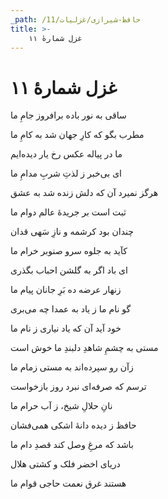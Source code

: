 ```yaml
---
_path: /حافظ-شیرازی/غزلیات/11
title: >-
    غزل شمارهٔ ۱۱
---
```

# غزل شمارهٔ ۱۱

<div class="b" id="bn1"><div class="m1"><p>ساقی به نور باده برافروز جامِ ما</p></div>
<div class="m2"><p>مطرب بگو که کارِ جهان شد به کامِ ما</p></div></div>
<div class="b" id="bn2"><div class="m1"><p>ما در پیاله عکس رخ یار دیده‌ایم</p></div>
<div class="m2"><p>ای بی‌خبر ز لذتِ شربِ مدامِ ما</p></div></div>
<div class="b" id="bn3"><div class="m1"><p>هرگز نمیرد آن که دلش زنده شد به عشق</p></div>
<div class="m2"><p>ثبت است بر جریدهٔ عالم دوام ما</p></div></div>
<div class="b" id="bn4"><div class="m1"><p>چندان بود کرشمه و نازِ سَهی قدان</p></div>
<div class="m2"><p>کآید به جلوه سرو صنوبر خرام ما</p></div></div>
<div class="b" id="bn5"><div class="m1"><p>ای باد اگر به گلشن احباب بگذری</p></div>
<div class="m2"><p>زنهار عرضه ده بَرِ جانان پیام ما</p></div></div>
<div class="b" id="bn6"><div class="m1"><p>گو نام ما ز یاد به عمدا چه می‌بری</p></div>
<div class="m2"><p>خود آید آن که یاد نیاری ز نام ما</p></div></div>
<div class="b" id="bn7"><div class="m1"><p>مستی به چشمِ شاهدِ دلبندِ ما خوش است</p></div>
<div class="m2"><p>زآن رو سپرده‌اند به مستی زمام ما</p></div></div>
<div class="b" id="bn8"><div class="m1"><p>ترسم که صرفه‌ای نبرد روز بازخواست</p></div>
<div class="m2"><p>نانِ حلالِ شیخ، ز آب حرام ما</p></div></div>
<div class="b" id="bn9"><div class="m1"><p>حافظ ز دیده دانهٔ اشکی همی‌فشان</p></div>
<div class="m2"><p>باشد که مرغِ وصل کند قصدِ دام ما</p></div></div>
<div class="b" id="bn10"><div class="m1"><p>دریای اخضر فلک و کشتی هلال</p></div>
<div class="m2"><p>هستند غرق نعمت حاجی قوام ما</p></div></div>

